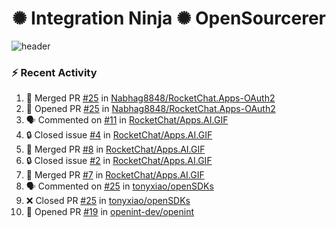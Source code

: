  
<h1 align="center">✺ Integration Ninja ✺ OpenSourcerer</h1>

![header](https://github.com/Nabhag8848/Nabhag8848/assets/65061890/3ecbdaa2-ea2a-4413-a40a-87945f5fb05a)

### :zap: Recent Activity

<!--START_SECTION:activity-->
1. 🎉 Merged PR [#25](https://github.com/Nabhag8848/RocketChat.Apps-OAuth2/pull/25) in [Nabhag8848/RocketChat.Apps-OAuth2](https://github.com/Nabhag8848/RocketChat.Apps-OAuth2)
2. 💪 Opened PR [#25](https://github.com/Nabhag8848/RocketChat.Apps-OAuth2/pull/25) in [Nabhag8848/RocketChat.Apps-OAuth2](https://github.com/Nabhag8848/RocketChat.Apps-OAuth2)
3. 🗣 Commented on [#11](https://github.com/RocketChat/Apps.AI.GIF/pull/11#issuecomment-2196251494) in [RocketChat/Apps.AI.GIF](https://github.com/RocketChat/Apps.AI.GIF)
4. 🔒 Closed issue [#4](https://github.com/RocketChat/Apps.AI.GIF/issues/4) in [RocketChat/Apps.AI.GIF](https://github.com/RocketChat/Apps.AI.GIF)
5. 🎉 Merged PR [#8](https://github.com/RocketChat/Apps.AI.GIF/pull/8) in [RocketChat/Apps.AI.GIF](https://github.com/RocketChat/Apps.AI.GIF)
6. 🔒 Closed issue [#2](https://github.com/RocketChat/Apps.AI.GIF/issues/2) in [RocketChat/Apps.AI.GIF](https://github.com/RocketChat/Apps.AI.GIF)
7. 🎉 Merged PR [#7](https://github.com/RocketChat/Apps.AI.GIF/pull/7) in [RocketChat/Apps.AI.GIF](https://github.com/RocketChat/Apps.AI.GIF)
8. 🗣 Commented on [#25](https://github.com/tonyxiao/openSDKs/pull/25#issuecomment-2151473329) in [tonyxiao/openSDKs](https://github.com/tonyxiao/openSDKs)
9. ❌ Closed PR [#25](https://github.com/tonyxiao/openSDKs/pull/25) in [tonyxiao/openSDKs](https://github.com/tonyxiao/openSDKs)
10. 💪 Opened PR [#19](https://github.com/openint-dev/openint/pull/19) in [openint-dev/openint](https://github.com/openint-dev/openint)
<!--END_SECTION:activity-->

  



